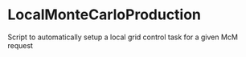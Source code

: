 # LocalMonteCarloProduction
Script to automatically setup a local grid control task for a given McM request
